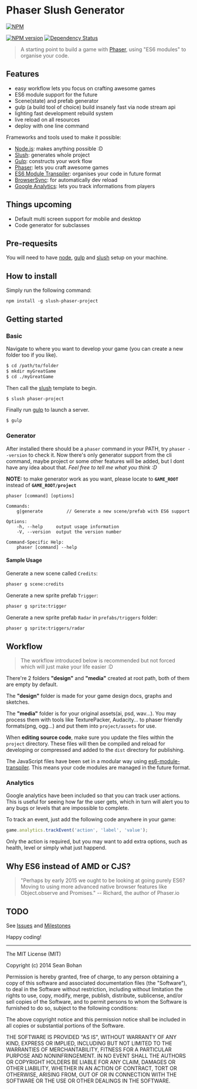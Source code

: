 # Phaser Slush Generator

[![NPM](https://nodei.co/npm/slush-phaser-project.png?global=true)](https://nodei.co/npm/slush-phaser-project/)

[![NPM version][npm-image]][npm-url]    [![Dependency Status][dependency-image]][dependency-url]

> A starting point to build a game with [Phaser][phaser], using "ES6 modules" to organise your code.

## Features

- easy workflow lets you focus on crafting awesome games
- ES6 module support for the future
- Scene(state) and prefab generator
- gulp (a build tool of choice) build insanely fast via node stream api
- lighting fast development rebuild system
- live reload on all resources
- deploy with one line command

Frameworks and tools used to make it possible:

- [Node.js][node]: makes anything possible :D
- [Slush][slush]: generates whole project
- [Gulp][gulp]: constructs your work flow
- [Phaser][phaser]: lets you craft awesome games
- [ES6 Module Transpiler][es6-module-transpiler]: organises your code in future format
- [BrowserSync][browsersync]: for automatically dev reload
- [Google Analytics][analytics]: lets you track informations from players

## Things upcoming
 
 - Default multi screen support for mobile and desktop
 - Code generator for subclasses

## Pre-requesits

You will need to have [node][node], [gulp][gulp] and [slush][slush] setup on your machine.

## How to install

Simply run the following command:
```
npm install -g slush-phaser-project
```

## Getting started

### Basic

Navigate to where you want to develop your game (you can create a new folder too if you like).

```sh
$ cd /path/to/folder
$ mkdir myGreatGame
$ cd ./myGreatGame
```

Then call the [slush][slush] template to begin.

```sh
$ slush phaser-project
```

Finally run [gulp][gulp] to launch a server.

```sh
$ gulp
```

### Generator

After installed there should be a `phaser` command in your PATH, try `phaser --version` to check it.
Now there's only generator support from the cli command, maybe project or some other features will be added, but I dont have any idea about that. *Feel free to tell me what you think :D*

**NOTE:** to make generator work as you want, please locate to **`GAME_ROOT`** instead of **`GAME_ROOT/project`**

    phaser [command] [options]

    Commands:
        g|generate         // Generate a new scene/prefab with ES6 support       

    Options:
        -h, --help     output usage information
        -V, --version  output the version number

    Command-Specific Help:
        phaser [command] --help

#### Sample Usage

Generate a new scene called `Credits`:
```sh
phaser g scene:credits
```

Generate a new sprite prefab `Trigger`:
```sh
phaser g sprite:trigger
```

Generate a new sprite prefab `Radar` in `prefabs/triggers` folder:
```sh
phaser g sprite:triggers/radar
```

## Workflow

> The workflow introduced below is recommended but not forced which will just make your life easier :D

There're 2 folders **"design"** and **"media"** created at root path, both of them are empty by default.

The **"design"** folder is made for your game design docs, graphs and sketches.

The **"media"** folder is for your original assets(ai, psd, wav...). You may process them with tools like TexturePacker, Audacity... to phaser friendly formats(png, ogg...) and put them into `project/assets` for use.

When **editing source code**, make sure you update the files within the `project` directory. These files will then be compiled and reload for developing or compressed and added to the `dist` directory for publishing.

The JavaScript files have been set in a modular way using [es6-module-transpiler][es6-module-transpiler]. This means your code modules are managed in the future format.

### Analytics

Google analytics have been included so that you can track user actions. This is useful for seeing how far the user gets, which in turn will alert you to any bugs or levels that are impossible to complete.

To track an event, just add the following code anywhere in your game:

``` javascript
game.analytics.trackEvent('action', 'label', 'value');
```

Only the action is required, but you may want to add extra options, such as health, level or simply what just happend.

## Why ES6 instead of AMD or CJS?

> "Perhaps by early 2015 we ought to be looking at going purely ES6? Moving to using more advanced native browser features like Object.observe and Promises." -- Richard, the author of Phaser.io

## TODO
See [Issues][issues] and [Milestones][milestones]

Happy coding!

---

The MIT License (MIT)

Copyright (c) 2014 Sean Bohan

Permission is hereby granted, free of charge, to any person obtaining a copy
of this software and associated documentation files (the "Software"), to deal
in the Software without restriction, including without limitation the rights
to use, copy, modify, merge, publish, distribute, sublicense, and/or sell
copies of the Software, and to permit persons to whom the Software is
furnished to do so, subject to the following conditions:

The above copyright notice and this permission notice shall be included in
all copies or substantial portions of the Software.

THE SOFTWARE IS PROVIDED "AS IS", WITHOUT WARRANTY OF ANY KIND, EXPRESS OR
IMPLIED, INCLUDING BUT NOT LIMITED TO THE WARRANTIES OF MERCHANTABILITY,
FITNESS FOR A PARTICULAR PURPOSE AND NONINFRINGEMENT. IN NO EVENT SHALL THE
AUTHORS OR COPYRIGHT HOLDERS BE LIABLE FOR ANY CLAIM, DAMAGES OR OTHER
LIABILITY, WHETHER IN AN ACTION OF CONTRACT, TORT OR OTHERWISE, ARISING FROM,
OUT OF OR IN CONNECTION WITH THE SOFTWARE OR THE USE OR OTHER DEALINGS IN
THE SOFTWARE.

[node]:         http://nodejs.org/
[gulp]:         http://gulpjs.com/
[slush]:        https://github.com/klei/slush
[browsersync]:  http://www.browsersync.io/
[phaser]:       http://phaser.io/
[es6-module-transpiler]:     https://github.com/square/es6-module-transpiler
[analytics]:    http://www.google.com/analytics/

[npm-url]: https://www.npmjs.org/package/slush-phaser-project
[npm-image]: http://img.shields.io/npm/v/npm.svg

[dependency-image]: http://img.shields.io/david/strongloop/express.svg
[dependency-url]: https://david-dm.org/pixelpicosean/slush-phaser-project

[issues]: https://github.com/pixelpicosean/slush-phaser-project/issues
[milestones]: https://github.com/pixelpicosean/slush-phaser-project/milestones
